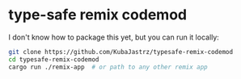 # type-safe remix codemod

I don't know how to package this yet, but you can run it locally:

```bash
git clone https://github.com/KubaJastrz/typesafe-remix-codemod
cd typesafe-remix-codemod
cargo run ./remix-app  # or path to any other remix app
```
